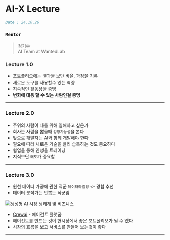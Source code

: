 # AI-X Lecture
```markdown
Date : 24.10.26
```

### ```Mentor```
> 정기수 <br />
> AI Team at WantedLab

### Lecture 1.0
+ 포트폴리오에는 결과물 보단 비율, 과정을 기록
+ 새로운 도구를 사용할수 있는 역량
+ 지속적인 활동성을 증명
+ **변화에 대응 할 수 있는 사람인걸 증명**

---

### Lecture 2.0
+ 주위의 사람이 나를 위해 일해하고 싶은가
+ 회사는 사람을 뽑을때 ```성장가능성```을 본다
+ 앞으로 개발자는 AI와 함께 개발해야 한다
+ 필요에 따라 새로운 기술을 빨리 습득하는 것도 중요하다
+ 협업을 통해 인성을 트레이닝
+ 지식보단 ```태도```가 중요함

---

### Lecture 3.0
+ 원천 데이터 가공에 관한 직군 ```데이터라벨링``` <- 경험 추천
+ 데이터 분석가는 안뽑는 직군임

![생성형 AI 시장 생태계 및 비즈니스](https://modulabs.co.kr/wp-content/uploads/2024/06/ecosystem-980x408.png)

+ [Crewai](https://www.crewai.com/) - 에이전트 플랫폼
+ 에이전트를 만드는 것이 현시장에서 좋은 포트폴리오가 될 수 있다
+ 시장의 흐름을 보고 서비스를 만들어 보는것이 좋다

---